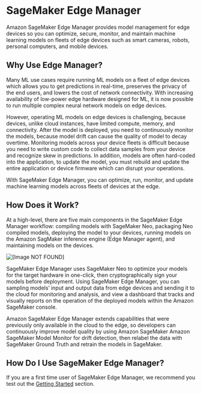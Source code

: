 # SageMaker Edge Manager<a name="edge"></a>

Amazon SageMaker Edge Manager provides model management for edge devices so you can optimize, secure, monitor, and maintain machine learning models on fleets of edge devices such as smart cameras, robots, personal computers, and mobile devices\.

## Why Use Edge Manager?<a name="edge-what-it-is"></a>

Many ML use cases require running ML models on a fleet of edge devices which allows you to get predictions in real\-time, preserves the privacy of the end users, and lowers the cost of network connectivity\. With increasing availability of low\-power edge hardware designed for ML, it is now possible to run multiple complex neural network models on edge devices\. 

However, operating ML models on edge devices is challenging, because devices, unlike cloud instances, have limited compute, memory, and connectivity\. After the model is deployed, you need to continuously monitor the models, because model drift can cause the quality of model to decay overtime\. Monitoring models across your device fleets is difficult because you need to write custom code to collect data samples from your device and recognize skew in predictions\. In addition, models are often hard\-coded into the application, to update the model, you must rebuild and update the entire application or device firmware which can disrupt your operations\.

With SageMaker Edge Manager, you can optimize, run, monitor, and update machine learning models across fleets of devices at the edge\.

## How Does it Work?<a name="edge-how-it-works"></a>

At a high\-level, there are five main components in the SageMaker Edge Manager workflow: compiling models with SageMaker Neo, packaging Neo compiled models, deploying the model to your devices, running models on the Amazon SagMaker inference engine \(Edge Manager agent\), and maintaining models on the devices\.

![\[Image NOT FOUND\]](http://docs.aws.amazon.com/sagemaker/latest/dg/images/smith/smith-overview.jpg)

SageMaker Edge Manager uses SageMaker Neo to optimize your models for the target hardware in one\-click, then cryptographically sign your models before deployment\. Using SageMaker Edge Manager, you can sampling models’ input and output data from edge devices and sending it to the cloud for monitoring and analysis, and view a dashboard that tracks and visually reports on the operation of the deployed models within the Amazon SageMaker console\.

Amazon SageMaker Edge Manager extends capabilities that were previously only available in the cloud to the edge, so developers can continuously improve model quality by using Amazon SageMaker Amazon SageMaker Model Monitor for drift detection, then relabel the data with SageMaker Ground Truth and retrain the models in SageMaker\.

## How Do I Use SageMaker Edge Manager?<a name="w1151aac26c33b9"></a>

If you are a first time user of SageMaker Edge Manager, we recommend you test out the [Getting Started](https://docs.aws.amazon.com/sagemaker/latest/dg/edge-manager-getting-started.html) section\.